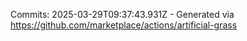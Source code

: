 Commits: 2025-03-29T09:37:43.931Z - Generated via https://github.com/marketplace/actions/artificial-grass
<br>
